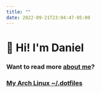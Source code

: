 ```yaml
---
title: ""
date: 2022-09-21T23:04:47-05:00
---
```


# 👋 Hi! I'm Daniel

### Want to  read more [about me](https://danielvelara.srht.site/about)?

### [My Arch Linux ~/.dotfiles](https://git.sr.ht/~danielvelara/dotfiles)
